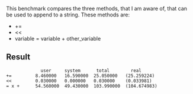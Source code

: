 This benchmark compares the three methods, that I am aware of, that can be used to append to a string. These methods are:
* +=
* <<
* variable = variable + other_variable

## Result
```
             user     system      total        real
+=         8.460000   16.590000  25.050000   (25.259224)
<<         0.030000   0.000000   0.030000    (0.033981)
= x +      54.560000  49.430000  103.990000  (104.674983)
```
